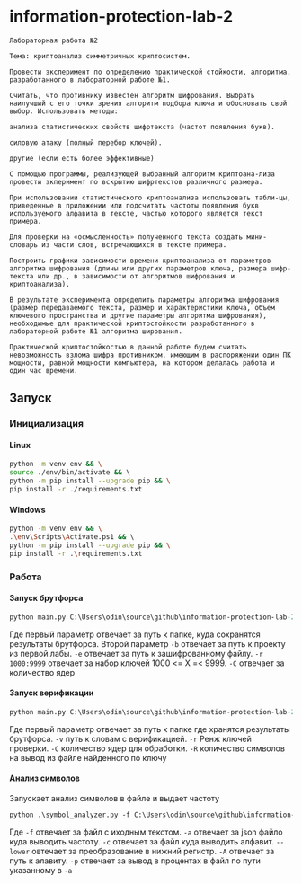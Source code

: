 # information-protection-lab-2

```
Лабораторная работа №2

Тема: криптоанализ симметричных криптосистем.

Провести эксперимент по определению практической стойкости, алгоритма, разработанного в лабораторной работе №1.

Считать, что противнику известен алгоритм шифрования. Выбрать наилучший с его точки зрения алгоритм подбора ключа и обосновать свой выбор. Использовать методы:

анализа статистических свойств шифртекста (частот появления букв).

силовую атаку (полный перебор ключей).

другие (если есть более эффективные)

С помощью программы, реализующей выбранный алгоритм криптоана-лиза провести экперимент по вскрытию шифртекстов различного размера.

При использовании статистического криптоанализа использовать табли-цы, приведенные в приложении или подсчитать частоты появления букв используемого алфавита в тексте, частью которого является текст примера.

Для проверки на «осмысленность» полученного текста создать мини-словарь из части слов, встречающихся в тексте примера.

Построить графики зависимости времени криптоанализа от параметров алгоритма шифрования (длины или других параметров ключа, размера шифр-текста или др., в зависимости от алгоритмов шифрования и криптоанализа).

В результате эксперимента определить параметры алгоритма шифрования (размер передаваемого текста, размер и характеристики ключа, объем ключевого пространства и другие параметры алгоритма шифрования), необходимые для практической криптостойкости разработанного в лабораторной работе №1 алгоритма ширования.

Практической криптостойкостью в данной работе будем считать невозможность взлома шифра противником, имеющим в распоряжении один ПК мощности, равной мощности компьютера, на котором делалась работа и один час времени.
```
## Запуск

### Инициализация

#### Linux

```bash
python -m venv env && \
source ./env/bin/activate && \ 
python -m pip install --upgrade pip && \
pip install -r ./requirements.txt 
```

#### Windows

```bash
python -m venv env && \
.\env\Scripts\Activate.ps1 && \ 
python -m pip install --upgrade pip && \
pip install -r .\requirements.txt
```

### Работа

#### Запуск брутфорса

```ps
python main.py C:\Users\odin\source\github\information-protection-lab-2/ex -b C:\Users\odin\source\github\information-protection-lab-1/app.py -e C:\Users\odin\source\github\information-protection-lab-1/o.txt -r 1000:9999 -C 12
```

Где первый параметр отвечает за путь к папке, куда сохранятся результаты брутфорса.
Второй параметр `-b` отвечает за путь к проекту из первой лабы.
`-e` отвечает за путь к зашифрованному файлу. `-r 1000:9999` отвечает за набор ключей 1000 <= X =< 9999.
`-C` отвечает за количество ядер

#### Запуск верификации

```ps
python main.py C:\Users\odin\source\github\information-protection-lab-2/ex -v C:\Users\odin\source\github\information-protection-lab-2/words -r 1000:9999 -C 12 -R 200
```

Где первый параметр отвечает за путь к папке где хранятся результаты брутфорса.
`-v` путь к словам с верификацией. `-r` Ренж ключей проверки. `-C` количество ядер для обработки. `-R` количество символов на вывод из файле найденного по ключу


#### Анализ символов

Запускает анализ символов в файле и выдает частоту

```ps
python .\symbol_analyzer.py -f C:\Users\odin\source\github\information-protection-lab-2/ex/5914.txt -a 'an.json' -c 'file.txt' --lower -A alp -p
```

Где `-f` отвечает за файл с иходным текстом. `-a` отвечает за json файло куда выводить частоту. `-c` отвечает за файл куда выводить алфавит. `--lower` овтечает за преобразование в нижний регистр. `-A` отвечает за путь к алавиту. `-p` отвечает за вывод в процентах в файл по пути указанному в `-a`